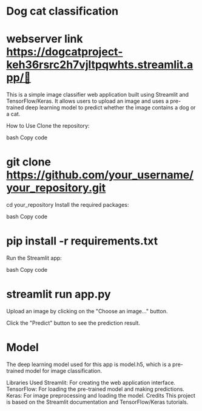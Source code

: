 # Dog cat classification
# webserver link https://dogcatproject-keh36rsrc2h7vjltpqwhts.streamlit.app/🔗 
This is a simple image classifier web application built using Streamlit and TensorFlow/Keras. It allows users to upload an image and uses a pre-trained deep learning model to predict whether the image contains a dog or a cat.

How to Use
Clone the repository:

bash
Copy code
# git clone https://github.com/your_username/your_repository.git
cd your_repository
Install the required packages:

bash
Copy code
# pip install -r requirements.txt
Run the Streamlit app:

bash
Copy code
# streamlit run app.py
Upload an image by clicking on the "Choose an image..." button.

Click the "Predict" button to see the prediction result.

# Model
The deep learning model used for this app is model.h5, which is a pre-trained model for image classification.

Libraries Used
Streamlit: For creating the web application interface.
TensorFlow: For loading the pre-trained model and making predictions.
Keras: For image preprocessing and loading the model.
Credits
This project is based on the Streamlit documentation and TensorFlow/Keras tutorials.
